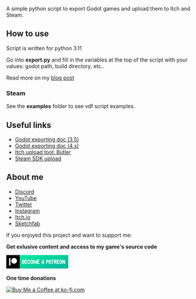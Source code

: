 A simple python script to export Godot games and upload them to Itch and Steam.

## How to use

Script is written for python 3.11

Go into **export.py** and fill in the variables at the top of the script with your values: godot path, build directory, etc..

Read more on my [blog post](https://mreliptik.dev/godot-auto-export/)

### Steam

See the **examples** folder to see vdf script examples.

## Useful links

- [Godot exporting doc (3.5)](https://docs.godotengine.org/en/3.5/tutorials/editor/command_line_tutorial.html#exporting)
- [Godot exporting doc (4.x)](https://docs.godotengine.org/en/stable/tutorials/editor/command_line_tutorial.html#exporting)
- [Itch upload tool: Butler](https://itch.io/docs/butler/pushing.html)
- [Steam SDK upload](https://partner.steamgames.com/doc/sdk/uploading#1)

## About me

- [Discord](https://discord.gg/83nFRPTP6t)
- [YouTube](https://www.youtube.com/channel/UCANaLfiFwsHttGv6qGvSEIw)
- [Twitter](https://twitter.com/mreliptik) 
- [Instagram](https://www.instagram.com/mreliptik)
- [Itch.io](https://mreliptik.itch.io/)
- [Sketchfab](https://sketchfab.com/victor.meunierpk)

If you enjoyed this project and want to support me:

**Get exlusive content and access to my game's source code**

<a href='https://patreon.com/MrEliptik' target='_blank'><img height='36' style='border:0px;height:36px;' src='medias/patreon.png' border='0' alt='Patreon link' /></a>

**One time donations**

<a href='https://ko-fi.com/H2H23ODS7' target='_blank'><img height='36' style='border:0px;height:36px;' src='https://cdn.ko-fi.com/cdn/kofi1.png?v=3' border='0' alt='Buy Me a Coffee at ko-fi.com' /></a>